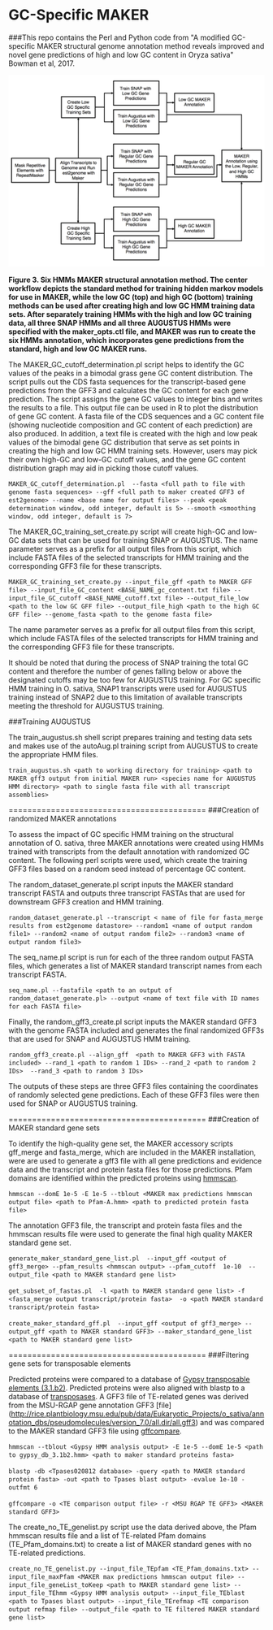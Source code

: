 # GC-Specific MAKER
###This repo contains the Perl and Python code from "A modified GC-specific MAKER structural genome annotation method reveals improved and novel gene predictions of high and low GC content in Oryza sativa" Bowman et al, 2017.

![GC MAKER](https://github.com/Childs-Lab/GC_specific_MAKER/blob/master/gc_paper_Figure_3.png "GC Specific MAKER")

**Figure 3. Six HMMs MAKER structural annotation method. The center workflow depicts the standard method for training hidden markov models for use in MAKER, while the low GC (top) and high GC (bottom) training methods can be used after creating high and low GC HMM training data sets. After separately training HMMs with the high and low GC training data, all three SNAP HMMs and all three AUGUSTUS HMMs were specified with the maker_opts.ctl file, and MAKER was run to create the six HMMs annotation, which incorporates gene predictions from the standard, high and low GC MAKER runs.**

The MAKER_GC_cutoff_determination.pl script helps to identify the GC values of the peaks in a bimodal grass gene GC content distribution. The script pulls out the CDS fasta sequences for the transcript-based gene predictions from the GFF3 and calculates the GC content for each gene prediction.  The script assigns the gene GC values to integer bins and writes the results to a file. This output file can be used in R to plot the distribution of gene GC content. A fasta file of the CDS sequences and a GC content file (showing nucleotide composition and GC content of each prediction) are also produced. In addition, a text file is created with the high and low peak values of the bimodal gene GC distribution that serve as set points in creating the high and low GC HMM training sets. However, users may pick their own high-GC and low-GC cutoff values, and the gene GC content distribution graph may aid in picking those cutoff values.

```
MAKER_GC_cutoff_determination.pl  --fasta <full path to file with genome fasta sequences> --gff <full path to maker created GFF3 of est2genome> --name <base name for output files> --peak <peak determination window, odd integer, default is 5> --smooth <smoothing window, odd integer, default is 7>
```
The MAKER_GC_training_set_create.py script will create high-GC and low-GC data sets that can be used for training SNAP or AUGUSTUS. The name parameter serves as a prefix for all output files from this script, which include FASTA files of the selected transcripts for HMM training and the corresponding GFF3 file for these transcripts. 

```
MAKER_GC_training_set_create.py --input_file_gff <path to MAKER GFF file> --input_file_GC_content <BASE_NAME_gc_content.txt file> --input_file_GC_cutoff <BASE_NAME_cutoff.txt file> --output_file_low <path to the low GC GFF file> --output_file_high <path to the high GC GFF file> --genome_fasta <path to the genome fasta file>
```
The name parameter serves as a prefix for all output files from this script, which include FASTA files of the selected transcripts for HMM training and the corresponding GFF3 file for these transcripts. 

It should be noted that during the process of SNAP training the total GC content and therefore the number of genes falling below or above the designated cutoffs may be too few for AUGUSTUS training. For GC specific HMM training in O. sativa, SNAP1 transcripts were used for AUGUSTUS training instead of SNAP2 due to this limitation of available transcripts meeting the threshold for AUGUSTUS training. 

###Training AUGUSTUS 

The train_augustus.sh shell script prepares training and testing data sets and makes use of the autoAug.pl training script from AUGUSTUS to create the appropriate HMM files.  

```
train_augustus.sh <path to working directory for training> <path to MAKER gff3 output from initial MAKER run> <species name for AUGUSTUS HMM directory> <path to single fasta file with all transcript assemblies>
```

==========================================
###Creation of randomized MAKER annotations

To assess the impact of GC specific HMM training on the structural annotation of O. sativa, three MAKER annotations were created using HMMs trained with transcripts from the default annotation with randomized GC content. The following perl scripts were used, which create the training GFF3 files based on a random seed instead of percentage GC content. 

The random_dataset_generate.pl script inputs the MAKER standard transcript FASTA and outputs three transcript FASTAs that are used for downstream GFF3 creation and HMM training.

```
random_dataset_generate.pl --transcript < name of file for fasta_merge results from est2genome datastore> --random1 <name of output random file1> --random2 <name of output random file2> --random3 <name of output random file3>
```
The seq_name.pl script is run for each of the three random output FASTA files, which generates a list of MAKER standard transcript names from each transcript FASTA.
```
seq_name.pl --fastafile <path to an output of random_dataset_generate.pl> --output <name of text file with ID names for each FASTA file>
```
Finally, the random_gff3_create.pl script inputs the MAKER standard GFF3 with the genome FASTA included and generates the final randomized GFF3s that are used for SNAP and AUGUSTUS HMM training. 
```
random_gff3_create.pl --align_gff  <path to MAKER GFF3 with FASTA included> --rand_1 <path to random 1 IDs> --rand_2 <path to random 2 IDs>  --rand_3 <path to random 3 IDs>
```
The outputs of these steps are three GFF3 files containing the coordinates of randomly selected gene predictions. Each of these GFF3 files were then used for SNAP or AUGUSTUS training. 

==========================================
###Creation of MAKER standard gene sets

To identify the high-quality gene set, the MAKER accessory scripts gff_merge and fasta_merge, which are included in the MAKER installation, were are used to generate a gff3 file with all gene predictions and evidence data and the transcript and protein fasta files for those predictions.  Pfam domains are identified within the predicted proteins using [hmmscan](https://www.ebi.ac.uk/interpro/search/sequence-search). 

```
hmmscan --domE 1e-5 -E 1e-5 --tblout <MAKER max predictions hmmscan output file> <path to Pfam-A.hmm> <path to predicted protein fasta file>
```
The annotation GFF3 file, the transcript and protein fasta files and the hmmscan results file were used to generate the final high quality MAKER standard gene set. 

```
generate_maker_standard_gene_list.pl  --input_gff <output of gff3_merge> --pfam_results <hmmscan output> --pfam_cutoff  1e-10  --output_file <path to MAKER standard gene list>

get_subset_of_fastas.pl  -l <path to MAKER standard gene list> -f <fasta_merge output transcript/protein fasta>  -o <path MAKER standard transcript/protein fasta>

create_maker_standard_gff.pl  --input_gff <output of gff3_merge> --output_gff <path to MAKER standard GFF3> --maker_standard_gene_list <path to MAKER standard gene list>
```
==========================================
###Filtering gene sets for transposable elements

Predicted proteins were compared to a database of [Gypsy transposable elements (3.1.b2)](http://gydb.org/index.php/Collection_alignments).  Predicted proteins were also aligned with blastp to a database of [transposases]( http://weatherby.genetics.utah.edu/MAKER/wiki/index.php/Repeat_Library_Construction-Advanced). A GFF3 file of TE-related genes was derived from the MSU-RGAP gene annotation GFF3 [file] (http://rice.plantbiology.msu.edu/pub/data/Eukaryotic_Projects/o_sativa/annotation_dbs/pseudomolecules/version_7.0/all.dir/all.gff3) and was compared to the MAKER standard GFF3 file using [gffcompare](https://github.com/gpertea/gffcompare).

```
hmmscan --tblout <Gypsy HMM analysis output> -E 1e-5 --domE 1e-5 <path to gypsy_db_3.1b2.hmm> <path to maker standard proteins fasta> 

blastp -db <Tpases020812 database> -query <path to MAKER standard protein fasta> -out <path to Tpases blast output> -evalue 1e-10 -outfmt 6 

gffcompare -o <TE comparison output file> -r <MSU RGAP TE GFF3> <MAKER standard GFF3>
```
The create_no_TE_genelist.py script use the data derived above, the Pfam hmmscan results file and a list of TE-related Pfam domains (TE_Pfam_domains.txt) to create a list of MAKER standard genes with no TE-related predictions.

```
create_no_TE_genelist.py --input_file_TEpfam <TE_Pfam_domains.txt> --input_file_maxPfam <MAKER max predictions hmmscan output file> --input_file_geneList_toKeep <path to MAKER standard gene list> --input_file_TEhmm <Gypsy HMM analysis output> --input_file_TEblast <path to Tpases blast output> --input_file_TErefmap <TE comparison output refmap file> --output_file <path to TE filtered MAKER standard gene list>
```














